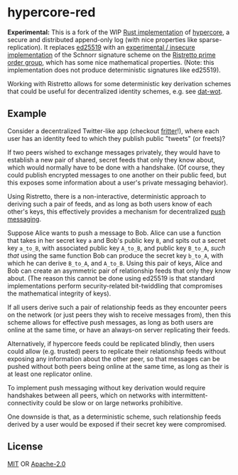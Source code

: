 # hypercore-red

**Experimental:** This is a fork of the WIP [Rust implementation](https://github.com/datrs/hypercore) of [hypercore](https://github.com/mafintosh/hypercore), a secure and distributed append-only log (with nice properties like sparse-replication). It replaces [ed25519](https://github.com/dalek-cryptography/ed25519-dalek) with an [experimental / insecure implementation](https://github.com/lukeburns/redschnorr) of the Schnorr signature scheme on the [Ristretto prime order group](https://doc.dalek.rs/curve25519_dalek/ristretto/), which has some nice mathematical properties. (Note: this implementation does not produce deterministic signatures like ed25519).

Working with Ristretto allows for some deterministic key derivation schemes that could be useful for decentralized identity schemes, e.g. see [dat-wot](https://github.com/jayrbolton/dat-wot).

## Example

Consider a decentralized Twitter-like app (checkout [fritter](https://github.com/beakerbrowser/fritter)!), where each user has an identity feed to which they publish public "tweets" (or freets)?

If two peers wished to exchange messages privately, they would have to establish a new pair of shared, secret feeds that only they know about, which would normally have to be done with a handshake. (Of course, they could publish encrypted messages to one another on their public feed, but this exposes some information about a user's private messaging behavior).

Using Ristretto, there is a non-interactive, deterministic approach to deriving such a pair of feeds, and as long as both users know of each other's keys, this effectively provides a mechanism for decentralized [push messaging](https://github.com/jayrbolton/dat-wot/issues/7).

Suppose Alice wants to push a message to Bob. Alice can use a function that takes in her secret key `a` and Bob's public key `B`, and spits out a secret key `a_to_B`, with associated public key `A_to_B`, and public key `B_to_A`, *such that* using the same function Bob can produce the secret key `b_to_A`, with which he can derive `B_to_A`, and `A_to_B`. Using this pair of keys, Alice and Bob can create an asymmetric pair of relationship feeds that only they know about. (The reason this cannot be done using ed25519 is that standard implementations perform security-related bit-twiddling that compromises the mathematical integrity of keys).

If all users derive such a pair of relationship feeds as they encounter peers on the network (or just peers they wish to receive messages from), then this scheme allows for effective push messages, as long as both users are online at the same time, or have an always-on server replicating their feeds.

Alternatively, if hypercore feeds could be replicated blindly, then users could allow (e.g. trusted) peers to replicate their relationship feeds without exposing any information about the other peer, so that messages can be pushed without both peers being online at the same time, as long as their is at least one replicator online.

To implement push messaging without key derivation would require handshakes between all peers, which on networks with intermittent-connectivity could be slow or on large networks prohibitive.

One downside is that, as a deterministic scheme, such relationship feeds derived by a user would be exposed if their secret key were compromised.

## License
[MIT](./LICENSE-MIT) OR [Apache-2.0](./LICENSE-APACHE)

